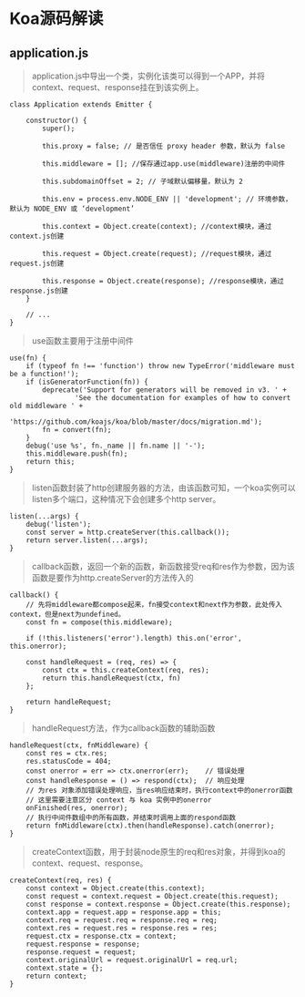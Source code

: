 # Koa源码解读

## application.js

> application.js中导出一个类，实例化该类可以得到一个APP，并将context、request、response挂在到该实例上。

    class Application extends Emitter {

        constructor() {
            super();

            this.proxy = false; // 是否信任 proxy header 参数，默认为 false

            this.middleware = []; //保存通过app.use(middleware)注册的中间件

            this.subdomainOffset = 2; // 子域默认偏移量，默认为 2

            this.env = process.env.NODE_ENV || 'development'; // 环境参数，默认为 NODE_ENV 或 ‘development’

            this.context = Object.create(context); //context模块，通过context.js创建

            this.request = Object.create(request); //request模块，通过request.js创建

            this.response = Object.create(response); //response模块，通过response.js创建
        }

        // ...
    }

> use函数主要用于注册中间件

    use(fn) {
        if (typeof fn !== 'function') throw new TypeError('middleware must be a function!');
        if (isGeneratorFunction(fn)) {
            deprecate('Support for generators will be removed in v3. ' +
                    'See the documentation for examples of how to convert old middleware ' +
                    'https://github.com/koajs/koa/blob/master/docs/migration.md');
            fn = convert(fn);
        }
        debug('use %s', fn._name || fn.name || '-');
        this.middleware.push(fn);
        return this;
    }

> listen函数封装了http创建服务器的方法，由该函数可知，一个koa实例可以listen多个端口，这种情况下会创建多个http server。

    listen(...args) {
        debug('listen');
        const server = http.createServer(this.callback());
        return server.listen(...args);
    }

> callback函数，返回一个新的函数，新函数接受req和res作为参数，因为该函数是要作为http.createServer的方法传入的

    callback() {
        // 先将middleware都compose起来，fn接受context和next作为参数，此处传入context，但是next为undefined。
        const fn = compose(this.middleware);

        if (!this.listeners('error').length) this.on('error', this.onerror);

        const handleRequest = (req, res) => {
            const ctx = this.createContext(req, res);
            return this.handleRequest(ctx, fn)
        };

        return handleRequest;
    }

> handleRequest方法，作为callback函数的辅助函数

    handleRequest(ctx, fnMiddleware) {
        const res = ctx.res;
        res.statusCode = 404;
        const onerror = err => ctx.onerror(err);    // 错误处理
        const handleResponse = () => respond(ctx);  // 响应处理
        // 为res 对象添加错误处理响应，当res响应结束时，执行context中的onerror函数
        // 这里需要注意区分 context 与 koa 实例中的onerror
        onFinished(res, onerror);
        // 执行中间件数组中的所有函数，并结束时调用上面的respond函数
        return fnMiddleware(ctx).then(handleResponse).catch(onerror);
    }

> createContext函数，用于封装node原生的req和res对象，并得到koa的context、request、response。

    createContext(req, res) {
        const context = Object.create(this.context);
        const request = context.request = Object.create(this.request);
        const response = context.response = Object.create(this.response);
        context.app = request.app = response.app = this;
        context.req = request.req = response.req = req;
        context.res = request.res = response.res = res;
        request.ctx = response.ctx = context;
        request.response = response;
        response.request = request;
        context.originalUrl = request.originalUrl = req.url;
        context.state = {};
        return context;
    }